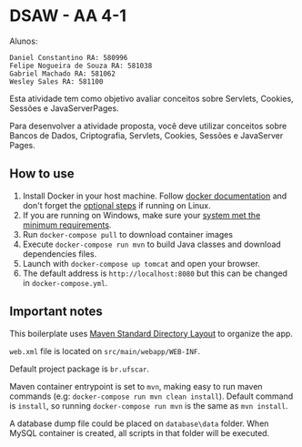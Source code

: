 # DSAW - AA 4-1

Alunos:

    Daniel Constantino RA: 580996
    Felipe Nogueira de Souza RA: 581038
    Gabriel Machado RA: 581062
    Wesley Sales RA: 581100

Esta atividade tem como objetivo avaliar conceitos sobre Servlets, Cookies, Sessões e JavaServerPages.

Para desenvolver a atividade proposta, você deve utilizar conceitos sobre Bancos de Dados, Criptografia, Servlets, Cookies, Sessões e JavaServer Pages.

## How to use

1. Install Docker in your host machine. Follow [docker documentation](https://docs.docker.com/engine/installation/) and don't forget the [optional steps](https://docs.docker.com/engine/installation/linux/linux-postinstall/) if running on Linux.
1. If you are running on Windows, make sure your [system met the minimum requirements](https://docs.docker.com/docker-for-windows/install/#what-to-know-before-you-install).
1. Run `docker-compose pull` to download container images
1. Execute `docker-compose run mvn` to build Java classes and download dependencies files.
1. Launch with `docker-compose up tomcat` and open your browser.
1. The default address is `http://localhost:8080` but this can be changed in `docker-compose.yml`.

## Important notes

This boilerplate uses [Maven Standard Directory Layout](https://maven.apache.org/guides/introduction/introduction-to-the-standard-directory-layout.html) to organize the app.

`web.xml` file is located on `src/main/webapp/WEB-INF`.

Default project package is `br.ufscar`.

Maven container entrypoint is set to `mvn`, making easy to run maven commands (e.g: `docker-compose run mvn clean install`). Default command is `install`, so running `docker-compose run mvn` is the same as `mvn install`.

A database dump file could be placed on `database\data` folder. When MySQL container is created, all scripts in that folder will be executed.
